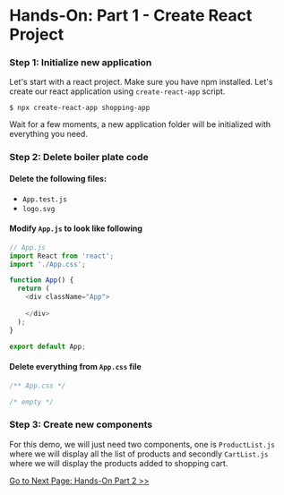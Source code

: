 # Hands-On: Part 1 - Create React Project

### Step 1: Initialize new application
Let's start with a react project. Make sure you have npm installed. Let's create our react application using `create-react-app` script.

```
$ npx create-react-app shopping-app
```

Wait for a few moments, a new application folder will be initialized with everything you need.

### Step 2: Delete boiler plate code

#### Delete the following files:
- `App.test.js`
- `logo.svg`

#### Modify `App.js` to look like following
```Javascript
// App.js
import React from 'react';
import './App.css';

function App() {
  return (
    <div className="App">
      
    </div>
  );
}

export default App;
```

#### Delete everything from `App.css` file
```CSS
/** App.css */

/* empty */
```


### Step 3: Create new components
For this demo, we will just need two components, one is `ProductList.js` where we will display all the list of products and secondly `CartList.js` where we will display the products added to shopping cart.

[Go to Next Page: Hands-On Part 2 >>](https://github.com/theyouthproject/react-redux-hands-on-tutorial/blob/master/docs/03-hands-on-bootstrap-react/02-create-components.md)